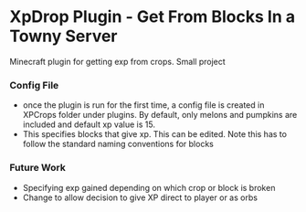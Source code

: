 # XpDrop Plugin - Get From Blocks In a Towny Server
Minecraft plugin for getting exp from crops. Small project 
### Config File
- once the plugin is run for the first time, a config file is created in XPCrops folder under plugins. By default, only melons and pumpkins are included and default xp value is 15.
- This specifies blocks that give xp. This can be edited. Note this has to follow the standard naming conventions for blocks
### Future Work
- Specifying exp gained depending on which crop or block is broken
- Change to allow decision to give XP direct to player or as orbs